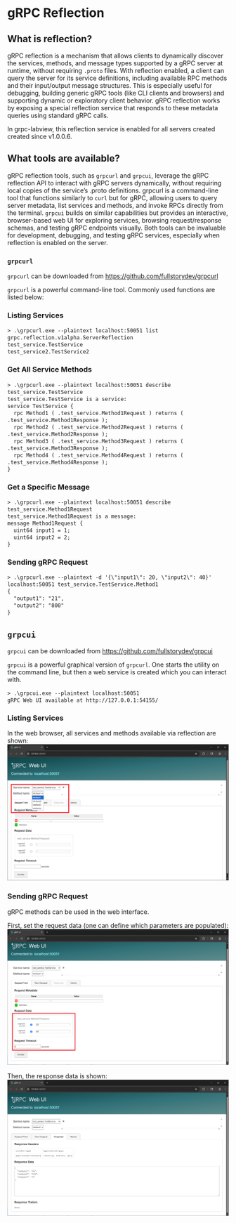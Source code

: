 # gRPC Reflection

## What is reflection?
gRPC reflection is a mechanism that allows clients to dynamically discover the services, methods, and message types supported by a gRPC server at runtime, without requiring `.proto` files. With reflection enabled, a client can query the server for its service definitions, including available RPC methods and their input/output message structures. This is especially useful for debugging, building generic gRPC tools (like CLI clients and browsers) and supporting dynamic or exploratory client behavior. gRPC reflection works by exposing a special reflection service that responds to these metadata queries using standard gRPC calls.

In grpc-labview, this reflection service is enabled for all servers created created since v1.0.0.6.

## What tools are available?

gRPC reflection tools, such as `grpcurl` and `grpcui`, leverage the gRPC reflection API to interact with gRPC servers dynamically, without requiring local copies of the service’s .proto definitions. grpcurl is a command-line tool that functions similarly to `curl` but for gRPC, allowing users to query server metadata, list services and methods, and invoke RPCs directly from the terminal. `grpcui` builds on similar capabilities but provides an interactive, browser-based web UI for exploring services, browsing request/response schemas, and testing gRPC endpoints visually. Both tools can be invaluable for development, debugging, and testing gRPC services, especially when reflection is enabled on the server.

### `grpcurl`

`grpcurl` can be downloaded from https://github.com/fullstorydev/grpcurl

`grpcurl` is a powerful command-line tool.  Commonly used functions are listed below:

### Listing Services

```
> .\grpcurl.exe --plaintext localhost:50051 list
grpc.reflection.v1alpha.ServerReflection
test_service.TestService
test_service2.TestService2
```

### Get All Service Methods

```
> .\grpcurl.exe --plaintext localhost:50051 describe test_service.TestService
test_service.TestService is a service:
service TestService {
  rpc Method1 ( .test_service.Method1Request ) returns ( .test_service.Method1Response );
  rpc Method2 ( .test_service.Method2Request ) returns ( .test_service.Method2Response );
  rpc Method3 ( .test_service.Method3Request ) returns ( .test_service.Method3Response );
  rpc Method4 ( .test_service.Method4Request ) returns ( .test_service.Method4Response );
}
```

### Get a Specific Message

```
> .\grpcurl.exe --plaintext localhost:50051 describe test_service.Method1Request
test_service.Method1Request is a message:
message Method1Request {
  uint64 input1 = 1;
  uint64 input2 = 2;
}
```

### Sending gRPC Request

```
> .\grpcurl.exe --plaintext -d '{\"input1\": 20, \"input2\": 40}' localhost:50051 test_service.TestService.Method1
{
  "output1": "21",
  "output2": "800"
}
```


## `grpcui`

`grpcui` can be downloaded from https://github.com/fullstorydev/grpcui

`grpcui` is a powerful graphical version of `grpcurl`.  One starts the utility on the command line, but then a web service is created which you can interact with.

```
> .\grpcui.exe --plaintext localhost:50051
gRPC Web UI available at http://127.0.0.1:54155/
```

### Listing Services
In the web browser, all services and methods available via reflection are shown:
![grpcui showing reflection methods](./images/reflection-grpcui-methods.png)

### Sending gRPC Request
gRPC methods can be used in the web interface.

First, set the request data (one can define which parameters are populated):
![grpcui showing request data](./images/reflection-grpcui-request.png)

Then, the response data is shown:
![grpcui showing response data](./images/reflection-grpcui-response.png)
